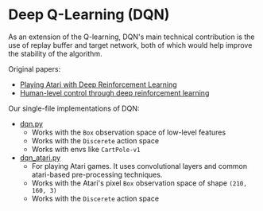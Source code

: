 # Deep Q-Learning (DQN)

As an extension of the Q-learning, DQN's main technical contribution is the use of replay buffer and target network, both of which would help improve the stability of the algorithm.


Original papers: 

* [Playing Atari with Deep Reinforcement Learning
](https://arxiv.org/abs/1312.5602)
* [Human-level control through deep reinforcement learning
](https://www.nature.com/articles/nature14236)

Our single-file implementations of DQN:

* [dqn.py](https://github.com/vwxyzjn/cleanrl/blob/master/cleanrl/dqn.py)
    * Works with the `Box` observation space of low-level features
    * Works with the `Discerete` action space
    * Works with envs like `CartPole-v1`
* [dqn_atari.py](https://github.com/vwxyzjn/cleanrl/blob/master/cleanrl/dqn_atari.py)
    * For playing Atari games. It uses convolutional layers and common atari-based pre-processing techniques.
    * Works with the Atari's pixel `Box` observation space of shape `(210, 160, 3)`
    * Works with the `Discerete` action space